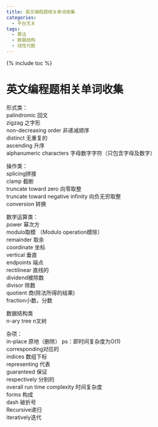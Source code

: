 ```yaml
---
title: 英文编程题相关单词收集
categories:
  - 平台无关
tags:
  - 算法
  - 数据结构
  - 线性代数
---
```

{% include toc %}

# 英文编程题相关单词收集

形式类：<br/> palindromic 回文<br/> zigzag 之字形<br/> non-decreasing order 非递减顺序<br/> distinct 无重复的<br/> ascending 升序<br/> alphanumeric characters 字母数字字符（只包含字母及数字）

操作类：<br/> splicing拼接<br/> clamp 截断<br/> truncate toward zero 向零取整<br/> truncate toward negative infinity 向负无穷取整<br/> conversion 转换

数学运算类：<br/> power 幂次方<br/> modulo取模 （Modulo operation模除）<br/> remainder 取余<br/> coordinate 坐标<br/> vertical 垂直<br/> endpoints 端点<br/> rectilinear 直线的<br/> dividend被除数<br/> divisor 除数<br/> quotient 商(除法所得的结果)<br/> fraction小数，分数

数据结构类<br/> n-ary tree n叉树

杂项：<br/> in-place 原地（删除） ps：即时间复杂度为O(1)<br/> corresponding对应的<br/> indices 数组下标<br/> representing 代表<br/> guaranteed 保证<br/> respectively 分别的<br/> overall run time complexity 时间复杂度<br/> forms 构成<br/> dash 破折号<br/> Recursive递归<br/> iteratively迭代
